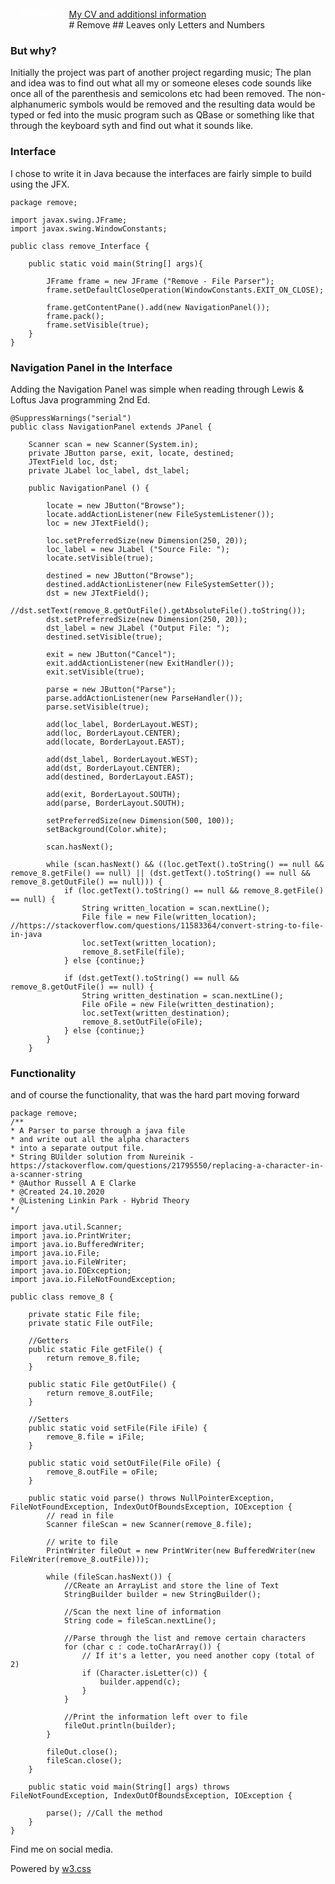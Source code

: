<style>
/* The dropdown container */
.dropdown {
  float: left;
  overflow: hidden;
}
/* Dropdown button */
.dropdown .dropbtn {
  font-size: 16px;
  border: none;
  outline: none;
  color: white;
  padding: 14px 16px;
  background-color: inherit;
  font-family: inherit; /* Important for vertical align on mobile phones */
  margin: 0; /* Important for vertical align on mobile phones */
}
/* Add a red background color to navbar links on hover */
.navbar a:hover, .dropdown:hover .dropbtn {
    background-color: aliceblue;
    color: teal;
  }
  /* Dropdown content (hidden by default) */
.dropdown-content {
  display: none;
  position: absolute;
  background-color: teal;
  min-width: 160px;
  box-shadow: 0px 8px 16px 0px rgba(0,0,0,0.2);
  z-index: 1;
}
/* Links inside the dropdown */
.dropdown-content a {
  float: none;
  color: aliceblue;
  padding: 12px 16px;
  text-decoration: none;
  display: block;
  text-align: left;
}
/* Add a grey background color to dropdown links on hover */
.dropdown-content a:hover {
  background-color: #ddd;
}
/* Show the dropdown menu on hover */
.dropdown:hover .dropdown-content {
  display: block;
}
</style>
<nav class="w3-container w3-teal w3-center w3-margin-top">
    <div class="dropdown">
        <button class="dropbtn">Projects
          <i class="fa fa-caret-down"></i>
        </button>
        <div class="dropdown-content">
          <a href="https://russc-xer0n3.github.io/NetPCaC">NetPCaC</a>
          <a href="https://russc-xer0n3.github.io/LANDROVER">LANDROVER</a>
          <a href="https://russc-xer0n3.github.io/MAC">MAC Address</a>
          <a href="https://russc-xer0n3.github.io/SCRUD">SCRUD</a>
          <a href="https://russc-xer0n3.github.io/Remove">Code Syntax Removal</a>
          <a href="https://russc-xer0n3.github.io/PassGen">PassGen</a>
          <a href="https://russc-xer0n3.github.io/C_Shapes">C Programming Shap`es</a>
          <a href="https://russc-xer0n3.github.io/Shapes---python">Python Shapes and space</a>
          <a href="https://russc-xer0n3.github.io/The-old-Fusion-Repository">Fusion?</a>
          <a href="https://russc-xer0n3.github.io/The-Russian-Wedding-Rings">The Russian Wedding Rings</a>
          <a href="https://russc-xer0n3.github.io/QBit-and-GParticulates">QBit and GParticulates</a>
          <a href="https://russc-xer0n3.github.io/Thyme-old">Thyme</a>
          <a href="https://russc-xer0n3.github.io/IP-Port">IP and Ports</a>
          <a href="https://russc-xer0n3.github.io/Xer0n3">Xer0n3</a>
          <a href="https://russc-xer0n3.github.io/ScrambledEggs">ScrambledEggs</a>
          <a href="https://russc-xer0n3.github.io/Py">Python Code</a>
        </div>
    </div>
    <br>
      <a href="https://www.facebook.com/profile.php?id=100075972987666"><i class="fa fa-facebook-official w3-hover-opacity"></i></a>
      <a href="https://www.instagram.com/russellclarke821"><i class="fa fa-instagram w3-hover-opacity"></i></a>
      <a href="https://www.pinterest.co.uk/russellclarke821/"><i class="fa fa-pinterest-p w3-hover-opacity"></i></a>
      <a href="https://twitter.com/Developing821"><i class="fa fa-twitter w3-hover-opacity"></i></a>
      <a href="https://www.linkedin.com/in/russell-clarke-09a1a5238"></a><i class="fa fa-linkedin w3-hover-opacity"></i>
      <a href="https://russc-xer0n3.github.io">My CV and additionsl information</a>
    <br>
</nav>
# Remove
## Leaves only Letters and Numbers

### But why?
Initially the project was part of another project regarding music; The plan and idea was to find out what all my or someone eleses code sounds like once all of the parenthesis and semicolons etc had been removed. The non-alphanumeric symbols would be removed and the resulting data would be typed or fed into the music program such as QBase or something like that through the keyboard syth and find out what it sounds like.

### Interface
I chose to write it in Java because the interfaces are fairly simple to build using the JFX.

```
package remove;

import javax.swing.JFrame;
import javax.swing.WindowConstants;

public class remove_Interface {

	public static void main(String[] args){

        JFrame frame = new JFrame ("Remove - File Parser");
        frame.setDefaultCloseOperation(WindowConstants.EXIT_ON_CLOSE);

        frame.getContentPane().add(new NavigationPanel());
        frame.pack();
        frame.setVisible(true);
    }
}
```

### Navigation Panel in the Interface
Adding the Navigation Panel was simple when reading through Lewis & Loftus Java programming 2nd Ed.
```
@SuppressWarnings("serial")
public class NavigationPanel extends JPanel {

	Scanner scan = new Scanner(System.in);
	private JButton parse, exit, locate, destined;
	JTextField loc, dst;
    private JLabel loc_label, dst_label;

    public NavigationPanel () {

        locate = new JButton("Browse");
        locate.addActionListener(new FileSystemListener());
        loc = new JTextField();
        
        loc.setPreferredSize(new Dimension(250, 20));
        loc_label = new JLabel ("Source File: ");
        locate.setVisible(true);

        destined = new JButton("Browse");
        destined.addActionListener(new FileSystemSetter());
        dst = new JTextField();
        //dst.setText(remove_8.getOutFile().getAbsoluteFile().toString());
        dst.setPreferredSize(new Dimension(250, 20));
        dst_label = new JLabel ("Output File: ");
        destined.setVisible(true);

        exit = new JButton("Cancel");
        exit.addActionListener(new ExitHandler());
        exit.setVisible(true);

        parse = new JButton("Parse");
        parse.addActionListener(new ParseHandler());
        parse.setVisible(true);

        add(loc_label, BorderLayout.WEST);
        add(loc, BorderLayout.CENTER);
        add(locate, BorderLayout.EAST);

        add(dst_label, BorderLayout.WEST);
        add(dst, BorderLayout.CENTER);
        add(destined, BorderLayout.EAST);

        add(exit, BorderLayout.SOUTH);
        add(parse, BorderLayout.SOUTH);

        setPreferredSize(new Dimension(500, 100));
        setBackground(Color.white);

        scan.hasNext();

        while (scan.hasNext() && ((loc.getText().toString() == null && remove_8.getFile() == null) || (dst.getText().toString() == null && remove_8.getOutFile() == null))) {
        	if (loc.getText().toString() == null && remove_8.getFile() == null) {
        		String written_location = scan.nextLine();
        		File file = new File(written_location); //https://stackoverflow.com/questions/11583364/convert-string-to-file-in-java
        		loc.setText(written_location);
        		remove_8.setFile(file);
        	} else {continue;}

        	if (dst.getText().toString() == null && remove_8.getOutFile() == null) {
        		String written_destination = scan.nextLine();
        		File oFile = new File(written_destination);
        		loc.setText(written_destination);
        		remove_8.setOutFile(oFile);
        	} else {continue;}
        }
    }

```

### Functionality
and of course the functionality, that was the hard part moving forward
```
package remove;
/**
* A Parser to parse through a java file 
* and write out all the alpha characters
* into a separate output file.
* String BUilder solution from Nureinik - https://stackoverflow.com/questions/21795550/replacing-a-character-in-a-scanner-string
* @Author Russell A E Clarke
* @Created 24.10.2020
* @Listening Linkin Park - Hybrid Theory
*/

import java.util.Scanner;
import java.io.PrintWriter;
import java.io.BufferedWriter;
import java.io.File;
import java.io.FileWriter;
import java.io.IOException;
import java.io.FileNotFoundException;

public class remove_8 {

	private static File file;
	private static File outFile;

	//Getters
    public static File getFile() {
		return remove_8.file;
	}

	public static File getOutFile() {
		return remove_8.outFile;
	}

	//Setters
	public static void setFile(File iFile) {
		remove_8.file = iFile;
	}

	public static void setOutFile(File oFile) {
		remove_8.outFile = oFile;
	}

	public static void parse() throws NullPointerException, FileNotFoundException, IndexOutOfBoundsException, IOException {
		// read in file
		Scanner fileScan = new Scanner(remove_8.file);

		// write to file
		PrintWriter fileOut = new PrintWriter(new BufferedWriter(new FileWriter(remove_8.outFile)));

		while (fileScan.hasNext()) {
			//CReate an ArrayList and store the line of Text
			StringBuilder builder = new StringBuilder();

			//Scan the next line of information
			String code = fileScan.nextLine();

			//Parse through the list and remove certain characters
			for (char c : code.toCharArray()) {
				// If it's a letter, you need another copy (total of 2)
			    if (Character.isLetter(c)) {
			        builder.append(c);
			    }
			}

			//Print the information left over to file
			fileOut.println(builder);
		}

		fileOut.close();
        fileScan.close();
	}

	public static void main(String[] args) throws FileNotFoundException, IndexOutOfBoundsException, IOException {

		parse(); //Call the method
    }
}
```
<head>
    <meta content="text/html; charset=utf-8" http-equiv="Content-Type">
    <meta charset="UTF-8">
    <meta name="description" content="Projects and Portfolio">
    <meta name="keywords" content="HTML, CSS, JavaScript, PHP, MySQLi, Python, Java, C, C++, C#, Time, Shapes">
    <meta name="author" content="Russell Clarke">
    <meta name="viewport" content="width=device-width, initial-scale=1.0">
    <link rel="stylesheet" href="https://www.w3schools.com/w3css/4/w3.css">
    <link rel="stylesheet" href="https://fonts.googleapis.com/css?family=Roboto">
    <link rel="stylesheet" href="https://cdnjs.cloudflare.com/ajax/libs/font-awesome/4.7.0/css/font-awesome.min.css">
</head>
<footer class="w3-container w3-teal w3-center w3-margin-top">
  <p>Find me on social media.</p>
  <a href="https://www.facebook.com/profile.php?id=100075972987666"><i class="fa fa-facebook-official w3-hover-opacity"></i></a>
  <a href="https://www.instagram.com/russellclarke821"><i class="fa fa-instagram w3-hover-opacity"></i></a>
  <a href="https://www.pinterest.co.uk/russellclarke821/"><i class="fa fa-pinterest-p w3-hover-opacity"></i></a>
  <a href="https://twitter.com/Developing821"><i class="fa fa-twitter w3-hover-opacity"></i></a>
  <a href="https://www.linkedin.com/in/russell-clarke-09a1a5238"></a><i class="fa fa-linkedin w3-hover-opacity"></i>
  <p>Powered by <a href="https://www.w3schools.com/w3css/default.asp" target="_blank">w3.css</a></p>
</footer>
